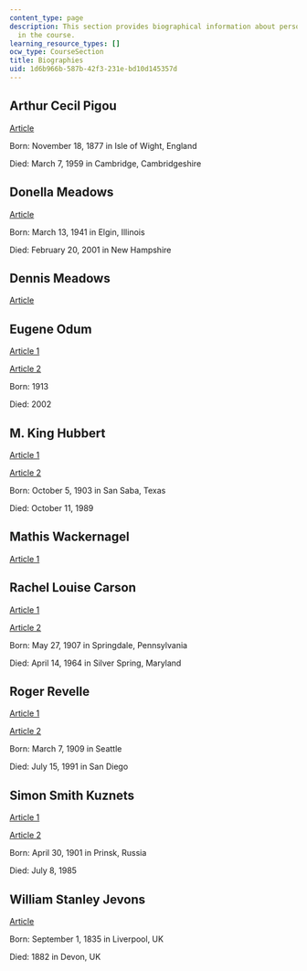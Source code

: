 ```yaml
---
content_type: page
description: This section provides biographical information about persons covered
  in the course.
learning_resource_types: []
ocw_type: CourseSection
title: Biographies
uid: 1d6b966b-587b-42f3-231e-bd10d145357d
---
```


Arthur Cecil Pigou
------------------

[Article](http://www.britannica.com/EBchecked/topic/460259/Arthur-Cecil-Pigou
)

Born: November 18, 1877 in Isle of Wight, England

Died: March 7, 1959 in Cambridge, Cambridgeshire

Donella Meadows
---------------

[Article](https://donellameadows.org/donella-meadows-1941-2001/)

Born: March 13, 1941 in Elgin, Illinois

Died: February 20, 2001 in New Hampshire

Dennis Meadows
--------------

[Article](http://theoildrum.com/node/6209)

Eugene Odum
-----------

[Article 1](http://ecotopia.org/ecology-hall-of-fame/eugene-odum/)

[Article 2](http://en.wikipedia.org/wiki/Eugene_Odum)

Born: 1913

Died: 2002

M. King Hubbert
---------------

[Article 1](http://www.georgiaencyclopedia.org/articles/geography-environment/eugene-odum-1913-2002)

[Article 2](http://www.hubbertpeak.com/hubbert/monetary.htm)

Born: October 5, 1903 in San Saba, Texas

Died: October 11, 1989

Mathis Wackernagel
------------------

[Article 1](http://www.mnforsustain.org/author_wackernagel_mathis.htm)

Rachel Louise Carson
--------------------

[Article 1](http://www.rachelcarson.org/)

[Article 2](http://en.wikipedia.org/wiki/Rachel_Carson)

Born: May 27, 1907 in Springdale, Pennsylvania

Died: April 14, 1964 in Silver Spring, Maryland

Roger Revelle
-------------

[Article 1](http://books.nap.edu/openbook.php?record_id=9649&page=288)

[Article 2](http://www.aip.org/history/climate/Revelle.htm)

Born: March 7, 1909 in Seattle

Died: July 15, 1991 in San Diego

Simon Smith Kuznets
-------------------

[Article 1](http://en.wikipedia.org/wiki/Simon_Kuznets)

[Article 2](http://nobelprize.org/nobel_prizes/economics/laureates/1971/kuznets-lecture.html)

Born: April 30, 1901 in Prinsk, Russia

Died: July 8, 1985

William Stanley Jevons
----------------------

[Article](http://www.britannica.com/EBchecked/topic/303348/William-Stanley-Jevons
)

Born: September 1, 1835 in Liverpool, UK

Died: 1882 in Devon, UK